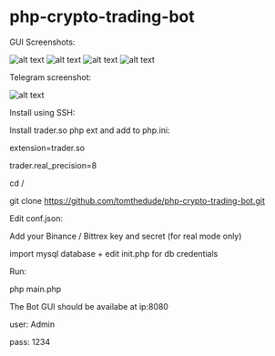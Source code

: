 # php-crypto-trading-bot
GUI Screenshots:

![alt text](https://ground-control.io/bot1.JPG)
![alt text](https://ground-control.io/bot2.JPG)
![alt text](https://ground-control.io/bot3.JPG)
![alt text](https://ground-control.io/bot4.JPG)


Telegram screenshot:

![alt text](https://ground-control.io/telegram.JPG)

Install using SSH:

Install trader.so php ext and add to php.ini:

extension=trader.so

trader.real_precision=8


cd /

git clone https://github.com/tomthedude/php-crypto-trading-bot.git


Edit conf.json:

Add your Binance / Bittrex key and secret (for real mode only)


import mysql database + edit init.php for db credentials


Run:

php main.php


The Bot GUI should be availabe at ip:8080

user: Admin

pass: 1234
